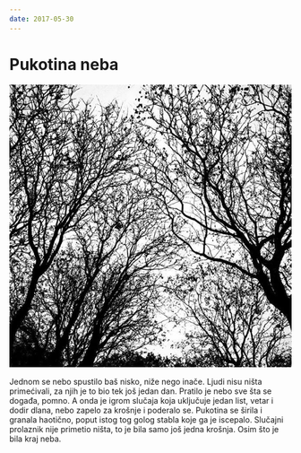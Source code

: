 ```yaml
---
date: 2017-05-30
---
```


# Pukotina neba

![](pukotina-neba.jpg)

Jednom se nebo spustilo baš nisko, niže nego inače. Ljudi nisu ništa primećivali, za njih je to bio tek još jedan dan. Pratilo je nebo sve šta se događa, pomno. A onda je igrom slučaja koja uključuje jedan list, vetar i dodir dlana, nebo zapelo za krošnje i poderalo se. Pukotina se širila i granala haotično, poput istog tog golog stabla koje ga je iscepalo. Slučajni prolaznik nije primetio ništa, to je bila samo još jedna krošnja. Osim što je bila kraj neba.
